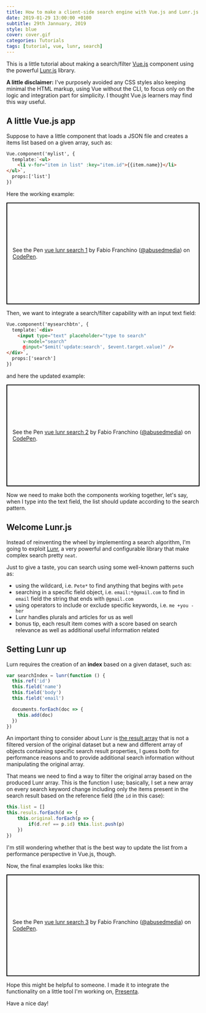 ```yaml
---
title: How to make a client-side search engine with Vue.js and Lunr.js
date: 2019-01-29 13:00:00 +0100
subtitle: 29th Jannuary, 2019
style: blue
cover: cover.gif
categories: Tutorials
tags: [tutorial, vue, lunr, search]
---
```


This is a little tutorial about making a search/filter [Vue.js](https://www.vuejs.org/) component using the powerful [Lunr.js](https://lunrjs.com/) library.

**A little disclaimer:** I've purposely avoided any CSS styles also keeping minimal the HTML markup, using Vue without the CLI, to focus only on the logic and integration part for simplicity. I thought Vue.js learners may find this way useful.

## A little Vue.js app

Suppose to have a little component that loads a JSON file and creates a items list based on a given array, such as:

```html
Vue.component('mylist', {
  template:`<ul>
    <li v-for="item in list" :key="item.id">{{item.name}}</li>
</ul>`,
  props:['list']
})
```

Here the working example:

<p class="codepen" data-height="265" data-theme-id="0" data-default-tab="js,result" data-user="abusedmedia" data-slug-hash="wNzBQY" style="height: 265px; box-sizing: border-box; display: flex; align-items: center; justify-content: center; border: 2px solid black; margin: 1em 0; padding: 1em;" data-pen-title="vue lunr search 1">
  <span>See the Pen <a href="https://codepen.io/abusedmedia/pen/wNzBQY/">
  vue lunr search 1</a> by Fabio Franchino (<a href="https://codepen.io/abusedmedia">@abusedmedia</a>)
  on <a href="https://codepen.io">CodePen</a>.</span>
</p>

Then, we want to integrate a search/filter capability with an input text field:

```html
Vue.component('mysearchbtn', {
  template:`<div>
    <input type="text" placeholder="type to search"
      v-model="search"
      @input="$emit('update:search', $event.target.value)" />
</div>`,
  props:['search']
})
```

and here the updated example:

<p class="codepen" data-height="265" data-theme-id="0" data-default-tab="js,result" data-user="abusedmedia" data-slug-hash="ErgjYN" style="height: 265px; box-sizing: border-box; display: flex; align-items: center; justify-content: center; border: 2px solid black; margin: 1em 0; padding: 1em;" data-pen-title="vue lunr search 2">
  <span>See the Pen <a href="https://codepen.io/abusedmedia/pen/ErgjYN/">
  vue lunr search 2</a> by Fabio Franchino (<a href="https://codepen.io/abusedmedia">@abusedmedia</a>)
  on <a href="https://codepen.io">CodePen</a>.</span>
</p>

Now we need to make both the components working together, let's say, when I type into the text field, the list should update according to the search pattern.

## Welcome Lunr.js

Instead of reinventing the wheel by implementing a search algorithm, I'm going to exploit [Lunr](https://lunrjs.com/), a very powerful and configurable library that make complex search pretty `neat`.

Just to give a taste, you can search using some well-known patterns such as:

- using the wildcard, i.e. `Pete*` to find anything that begins with `pete`
- searching in a specific field object, i.e. `email:*@gmail.com` to find in `email` field the string that ends with `@gmail.com`
- using operators to include or exclude specific keywords, i.e. `me +you -her` 
- Lunr handles plurals and articles for us as well
- bonus tip, each result item comes with a score based on search relevance as well as additional useful information related

## Setting Lunr up 

Lurn requires the creation of an **index** based on a given dataset, such as:

```js
var searchIndex = lunr(function () {
  this.ref('id')
  this.field('name')
  this.field('body')
  this.field('email')

  documents.forEach(doc => {
    this.add(doc)
  })
})
```

An important thing to consider about Lunr is [the result array](https://lunrjs.com/guides/core_concepts.html#search-results) that is not a filtered version of the original dataset but a new and different array of objects containing specific search result properties, I guess both for performance reasons and to provide additional search information without manipulating the original array.

That means we need to find a way to filter the original array based on the produced Lunr array. This is the function I use; basically, I set a new array on every search keyword change including only the items present in the search result based on the reference field (the `id` in this case):

```js
this.list = []
this.resuls.forEach(d => {
    this.original.forEach(p => {
        if(d.ref == p.id) this.list.push(p)
    })
})
```

I'm still wondering whether that is the best way to update the list from a performance perspective in Vue.js, though.

Now, the final examples looks like this:

<p class="codepen" data-height="265" data-theme-id="0" data-default-tab="js,result" data-user="abusedmedia" data-slug-hash="GzjJEP" style="height: 265px; box-sizing: border-box; display: flex; align-items: center; justify-content: center; border: 2px solid black; margin: 1em 0; padding: 1em;" data-pen-title="vue lunr search 3">
  <span>See the Pen <a href="https://codepen.io/abusedmedia/pen/GzjJEP/">
  vue lunr search 3</a> by Fabio Franchino (<a href="https://codepen.io/abusedmedia">@abusedmedia</a>)
  on <a href="https://codepen.io">CodePen</a>.</span>
</p>

Hope this might be helpful to someone. I made it to integrate the functionality on a little tool I'm working on, [Presenta](https://www.presenta.cc/).

Have a nice day!